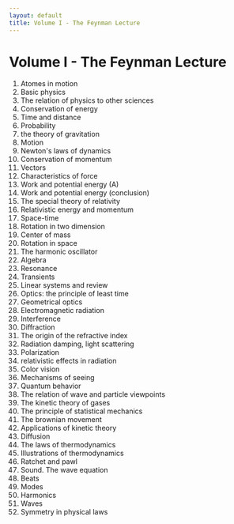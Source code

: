 ```yaml
---
layout: default
title: Volume I - The Feynman Lecture
---
```


# Volume I - The Feynman Lecture

01. Atomes in motion
02. Basic physics
03. The relation of physics to other sciences
04. Conservation of energy
05. Time and distance
06. Probability
07. the theory of gravitation
08. Motion
09. Newton's laws of dynamics
10. Conservation of momentum
11. Vectors
12. Characteristics of force
13. Work and potential energy (A)
14. Work and potential energy (conclusion)
15. The special theory of relativity
16. Relativistic energy and momentum
17. Space-time
18. Rotation in two dimension
19. Center of mass
20. Rotation in space
21. The harmonic oscillator
22. Algebra
23. Resonance
24. Transients
25. Linear systems and review
26. Optics: the principle of least time
27. Geometrical optics
28. Electromagnetic radiation
29. Interference
30. Diffraction
31. The origin of the refractive index
32. Radiation damping, light scattering
33. Polarization
34. relativistic effects in radiation
35. Color vision
36. Mechanisms of seeing
37. Quantum behavior
38. The relation of wave and particle viewpoints
39. The kinetic theory of gases
40. The principle of statistical mechanics
41. The brownian movement
42. Applications of kinetic theory
43. Diffusion
44. The laws of thermodynamics
45. Illustrations of thermodynamics
46. Ratchet and pawl
47. Sound. The wave equation
48. Beats
49. Modes
50. Harmonics
51. Waves
52. Symmetry in physical laws

